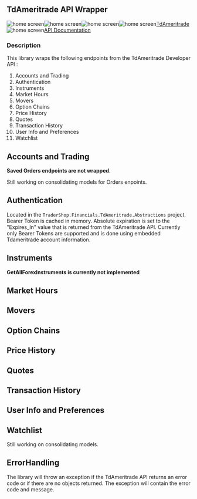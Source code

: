 ## TdAmeritrade API Wrapper
<img src="https://img.shields.io/github/issues/ucrengineer/TraderShop.Financials"
    alt = "home screen"
    style = "float: left"/>
<img src="https://img.shields.io/github/forks/ucrengineer/TraderShop.Financials"
    alt = "home screen"
    style = "float: left"/>
<img src="https://img.shields.io/github/stars/ucrengineer/TraderShop.Financials"
    alt = "home screen"
    style = "float: left"/>
<img src="https://img.shields.io/github/license/ucrengineer/TraderShop.Financials.TdAmeritrade"
    alt = "home screen"
    style = "float: left"/>

<img src="buymeacoffee.com/ucrengineer"
    alt = "home screen"
    style = "float: left"/>
    
[TdAmeritrade API Documentation](https://developer.tdameritrade.com/apis "TdAmeritrade's API Documentation")

### Description

This library wraps the following endpoints from the TdAmeritrade Developer API :
1. Accounts and Trading 
2. Authentication
3. Instruments
4. Market Hours
5. Movers
6. Option Chains
7. Price History
8. Quotes
9. Transaction History
10. User Info and Preferences
11. Watchlist

## Accounts and Trading
<b>Saved Orders endpoints are not wrapped</b>.

Still working on consolidating models for Orders enpoints.
## Authentication
Located in the `TraderShop.Financials.TdAmeritrade.Abstractions` project.
Bearer Token is cached in memory. Absolute expiration is set to the "Expires_In" value that is returned from the TdAmeritrade API. Currently only Bearer Tokens are supported and is done using embedded Tdameritrade account information.

## Instruments
<b>GetAllForexInstruments is currently not implemented</b>

## Market Hours

## Movers

## Option Chains

## Price History

## Quotes

## Transaction History

## User Info and Preferences

## Watchlist
Still working on consolidating models.
## ErrorHandling
The library will throw an exception if the TdAmeritrade API returns an error code or if there are no objects returned.
The exception will contain the error code and message.
